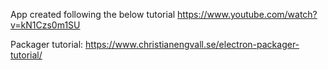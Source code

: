 App created following the below tutorial
https://www.youtube.com/watch?v=kN1Czs0m1SU

Packager tutorial:
https://www.christianengvall.se/electron-packager-tutorial/